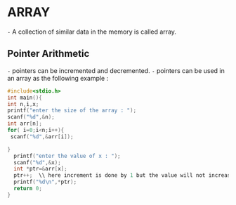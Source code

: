 # ARRAY
`-`  A collection of similar data in the memory is called array.
## Pointer Arithmetic
`-` pointers can be incremented and decremented.
`-` pointers can be used in an array as the following example :
```c
#include<stdio.h>
int main(){
int n,i,x;
printf("enter the size of the array : ");
scanf("%d",&n);
int arr[n];
for( i=0;i<n;i++){
 scanf("%d",&arr[i]);

} 
  printf("enter the value of x : ");
  scanf("%d",&x);
  int *ptr=&arr[x];
  ptr++;  \\ here increment is done by 1 but the value will not increase by 1, it wil increase by the size int=4  / float=8 / char=8 takes in the memory.
  printf("%d\n",*ptr); 
  return 0;
}
```
